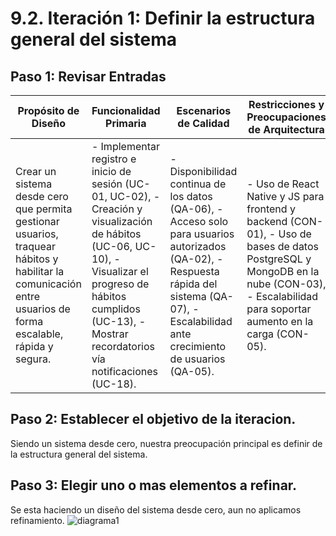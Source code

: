 # 9.2. Iteración 1: Definir la estructura general del sistema

## Paso 1: Revisar Entradas
| **Propósito de Diseño**     | **Funcionalidad Primaria**     | **Escenarios de Calidad**       | **Restricciones y Preocupaciones de Arquitectura**      |
|-----------------------------|--------------------------------|--------------------------------|--------------------------------------------------------|
| Crear un sistema desde cero que permita gestionar usuarios, traquear hábitos y habilitar la comunicación entre usuarios de forma escalable, rápida y segura. | - Implementar registro e inicio de sesión (UC-01, UC-02), - Creación y visualización de hábitos (UC-06, UC-10), - Visualizar el progreso de hábitos cumplidos (UC-13), - Mostrar recordatorios vía notificaciones (UC-18).| - Disponibilidad continua de los datos (QA-06), - Acceso solo para usuarios autorizados (QA-02), - Respuesta rápida del sistema (QA-07), - Escalabilidad ante crecimiento de usuarios (QA-05). |- Uso de React Native y JS para frontend y backend (CON-01), - Uso de bases de datos PostgreSQL y MongoDB en la nube (CON-03), - Escalabilidad para soportar aumento en la carga (CON-05). |

## Paso 2: Establecer el objetivo de la iteracion.

Siendo un sistema desde cero, nuestra preocupación principal es definir de la estructura general del sistema.

## Paso 3: Elegir uno o mas elementos a refinar.

Se esta haciendo un diseño del sistema desde cero, aun no aplicamos refinamiento.
![diagrama1](https://github.com/user-attachments/assets/fde5ed6b-df52-4810-b170-638fda6c9d50)
